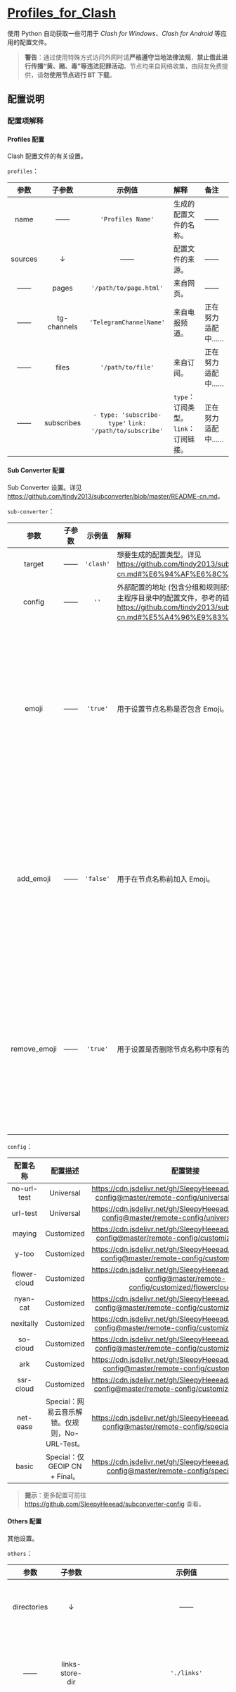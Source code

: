 # [Profiles_for_Clash](https://github.com/Shuery-Shuai/Profiles_for_Clash "Shuery-Shuai/Profiles_for_Clash: Profiles can be used in Clash for Windows, Clash for Android and so on.")

使用 Python 自动获取一些可用于 *Clash for Windows*、*Clash for Android* 等应用的配置文件。

> **警告**：通过使用特殊方式访问外网时请**严格遵守当地法律法规**，**禁止借此进行传播“黄、赌、毒”等违法犯罪活动**。节点均来自网络收集，由网友免费提供，请**勿使用节点进行 BT 下载**。

## 配置说明

### 配置项解释

#### Profiles 配置

Clash 配置文件的有关设置。

`profiles`：

|  参数   |   子参数    |                         示例值                          | 解释                                  | 备注             |
| :-----: | :---------: | :-----------------------------------------------------: | :------------------------------------ | :--------------- |
|  name   |     ——      |                    `'Profiles Name'`                    | 生成的配置文件的名称。                | ——               |
| sources |      ↓      |                           ——                            | 配置文件的来源。                      | ——               |
|   ——    |    pages    |                 `'/path/to/page.html'`                  | 来自网页。                            | ——               |
|   ——    | tg-channels |                 `'TelegramChannelName'`                 | 来自电报频道。                        | 正在努力适配中…… |
|   ——    |    files    |                    `'/path/to/file'`                    | 来自订阅。                            | 正在努力适配中…… |
|   ——    | subscribes  | `- type: 'subscribe-type'` `link: '/path/to/subscribe'` | `type`：订阅类型。 `link`：订阅链接。 | 正在努力适配中…… |

#### Sub Converter 配置

Sub Converter 设置。详见 <https://github.com/tindy2013/subconverter/blob/master/README-cn.md>。

`sub-converter`：

|     参数     | 子参数 |  示例值   | 解释                                                                                                                                                                                                                          | 备注                                                                |
| :----------: | :----: | :-------: | :---------------------------------------------------------------------------------------------------------------------------------------------------------------------------------------------------------------------------- | :------------------------------------------------------------------ |
|    target    |   ——   | `'clash'` | 想要生成的配置类型。详见 <https://github.com/tindy2013/subconverter/blob/master/README-cn.md#%E6%94%AF%E6%8C%81%E7%B1%BB%E5%9E%8B>。                                                                                          | ——                                                                  |
|    config    |   ——   |   `''`    | 外部配置的地址 (包含分组和规则部分)，当此参数不存在时使用程序的主程序目录中的配置文件，参考的链接见下方表格。详见 <https://github.com/tindy2013/subconverter/blob/master/README-cn.md#%E5%A4%96%E9%83%A8%E9%85%8D%E7%BD%AE>。 | ——                                                                  |
|    emoji     |   ——   | `'true'`  | 用于设置节点名称是否包含 Emoji。                                                                                                                                                                                              | 对于 Emoji 的设置请勿随意更改，日后可能会使用其他方法更改节点名称！ |
|  add_emoji   |   ——   | `'false'` | 用于在节点名称前加入 Emoji。                                                                                                                                                                                                  | 对于 Emoji 的设置请勿随意更改，日后可能会使用其他方法更改节点名称！ |
| remove_emoji |   ——   | `'true'`  | 用于设置是否删除节点名称中原有的 Emoji。                                                                                                                                                                                      | 对于 Emoji 的设置请勿随意更改，日后可能会使用其他方法更改节点名称！ |

`config`：

|   配置名称   |                    配置描述                    |                                                    配置链接                                                    |
| :----------: | :--------------------------------------------: | :------------------------------------------------------------------------------------------------------------: |
| no-url-test  |                   Universal                    |  <https://cdn.jsdelivr.net/gh/SleepyHeeead/subconverter-config@master/remote-config/universal/no-urltest.ini>  |
|   url-test   |                   Universal                    |   <https://cdn.jsdelivr.net/gh/SleepyHeeead/subconverter-config@master/remote-config/universal/urltest.ini>    |
|    maying    |                   Customized                   |   <https://cdn.jsdelivr.net/gh/SleepyHeeead/subconverter-config@master/remote-config/customized/maying.ini>    |
|    y-too     |                   Customized                   |    <https://cdn.jsdelivr.net/gh/SleepyHeeead/subconverter-config@master/remote-config/customized/ytoo.ini>     |
| flower-cloud |                   Customized                   | <https://cdn.jsdelivr.net/gh/SleepyHeeead/subconverter-config@master/remote-config/customized/flowercloud.ini> |
|   nyan-cat   |                   Customized                   |   <https://cdn.jsdelivr.net/gh/SleepyHeeead/subconverter-config@master/remote-config/customized/nyancat.ini>   |
|  nexitally   |                   Customized                   |  <https://cdn.jsdelivr.net/gh/SleepyHeeead/subconverter-config@master/remote-config/customized/nexitally.ini>  |
|   so-cloud   |                   Customized                   |   <https://cdn.jsdelivr.net/gh/SleepyHeeead/subconverter-config@master/remote-config/customized/socloud.ini>   |
|     ark      |                   Customized                   |     <https://cdn.jsdelivr.net/gh/SleepyHeeead/subconverter-config@master/remote-config/customized/ark.ini>     |
|  ssr-cloud   |                   Customized                   |  <https://cdn.jsdelivr.net/gh/SleepyHeeead/subconverter-config@master/remote-config/customized/ssrcloud.ini>   |
|   net-ease   | Special：网易云音乐解锁。仅规则，No-URL-Test。 |    <https://cdn.jsdelivr.net/gh/SleepyHeeead/subconverter-config@master/remote-config/special/netease.ini>     |
|    basic     |         Special：仅 GEOIP CN + Final。         |     <https://cdn.jsdelivr.net/gh/SleepyHeeead/subconverter-config@master/remote-config/special/basic.ini>      |

> **提示**：更多配置可前往 <https://github.com/SleepyHeeead/subconverter-config> 查看。

#### Others 配置

其他设置。

`others`：

|                参数                 |       子参数        |     示例值      | 解释                       | 备注                     |
| :---------------------------------: | :-----------------: | :-------------: | :------------------------- | :----------------------- |
|             directories             |          ↓          |       ——        | 关于文件夹的设置。         | ——                       |
|                 ——                  |   links-store-dir   |   `'./links'`   | 保存链接文件的文件夹位置。 | ——                       |
|                 ——                  | profiles-store-dir  | `'../Profiles'` | 保存配置文件的文件夹位置。 | ——                       |
|                 ——                  | temp-file-store-dir |   `'./temp'`    | 临时保存文件的文件夹位置。 | ——                       |
|  supported-shared-link-begin-with   |         ——          |   `'ss://.*\|ssr://.*\|vmess://.*\|vless://.*\|trojan://.*'` | 受支持的分享链接的开头。 | 正则表达式。 |
| supported-subscribe-link-begin-with |         ——          |  `'http://.*\|https://.*'` | 受支持的订阅链接的开头。 | 正则表达式。 |

### 配置示例

```yaml
profiles:
  - name: "Profile Name"
    sources:
      pages:
        - "/path/to/page.html"

      tg-channels:
        - "TelegramChannelName"

      files:
        - "/path/to/file"

      subscribes:
        - type: "subscribe-type"
          link: "/path/to/subscribe"

sub-converter:
  target: "clash"
  config: ""
  emoji: "true"
  add_emoji: "false"
  remove_emoji: "true"

others:
  directories:
    links-store-dir: "./links"
    profiles-store-dir: "../Profiles"
    temp-file-store-dir: "./temp"

  supported-shared-link-begin-with: "ss://.*|ssr://.*|vmess://.*|vless://.*|trojan://.*"
  supported-subscribe-link-begin-with: "http://.*|https://*"
```

## 配置文件及其来源

“Public from V9999”来自 [Alvin9999](https://github.com/Alvin9999 "Github@Alvin9999 (自由上网)")在项目 [new-pac](https://github.com/Alvin9999/new-pac "Alvin9999/new-pac: 科学上网/自由上网/翻墙/软件/方法，一键翻墙浏览器，免费shadowsocks/ss/ssr/v2ray/goflyway账号/节点分享，vps一键搭建脚本/教程。")中的分享。

“Public from FQD”来自[翻墙党](https://fanqiangdang.com "翻墙论坛 | 翻墙党社区 - Powered by Discuz!")在群组 [SS 节点公益发放](https://t.me/ssList "Telegram@ssList")、[SSR 节点免费发放](https://t.me/ssrList "Telegram@ssrList")、[V2ray,Vmess 节点免费发放](https://t.me/V2List "Telegram@V2List")中的分享。

> **提示**：本项目所有配置均通过 [tiny2013](https://github.com/tindy2013 "Github@tindy2013 (Tindy X)") 开发的 [subconverter](https://github.com/tindy2013/subconverter "tindy2013/subconverter: Utility to convert between various subscription format.") 自动生成。
>
> **注意**：本项目配置均来自网络，若有侵权，请提出，会尽快删除。

## 配置使用教程

[点击前往](https://github.com/Shuery-Shuai/Profiles_for_Clash/wiki#%E9%85%8D%E7%BD%AE%E6%96%87%E4%BB%B6 "Home · Shuery-Shuai/Profiles_for_Clash Wiki")
